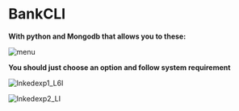 # BankCLI
**With python and Mongodb that allows you to these:**

![menu](https://user-images.githubusercontent.com/84853720/147876523-f28eeca8-c6d7-469e-a84d-4dec97b854e0.png)

**You should just choose an option and follow system requirement**

![Inkedexp1_L6I](https://user-images.githubusercontent.com/84853720/147878630-0f4fb6fe-08c7-43ec-8810-77c1bfff7a17.jpg)

![Inkedexp2_LI](https://user-images.githubusercontent.com/84853720/147878735-6b005924-6298-45fc-82a3-59d9d235c902.jpg)

